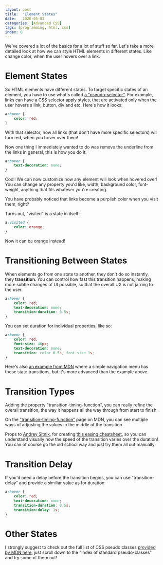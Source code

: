 ```yaml
---
layout: post
title:  "Element States"
date:   2020-05-03
categories: [Advanced CSS]
tags: [programming, html, css]
index: 0
---
```


We've covered a lot of the basics for a lot of stuff so far. Let's take a more detailed look at how we can style HTML elements in different states. Like change color, when the user hovers over a link.

# Element States

So HTML elements have different states. To target specific states of an element, you have to use what's called [a "pseudo-selector"](https://developer.mozilla.org/en-US/docs/Web/CSS/Pseudo-classes). For example, links can have a CSS selector apply styles, that are activated only when the user hovers a link, button, div and etc. Here's how it looks:

```css
a:hover {
    color: red;
}
```

With that selector, now all links (that don't have more specific selectors) will turn red, when you hover over them!

Now one thing I immediately wanted to do was remove the underline from the links in general, this is how you do it:

```css
a:hover {
    text-decoration: none;
}
```

Cool! We can now customize how any element will look when hovered over! You can change any property you'd like, width, background color, font-weight, anything that fits whatever you're creating.

You have probably noticed that links become a purplish color when you visit them, right?

Turns out, "visited" is a state in itself:

```css
a:visited {
    color: orange;
}
```

Now it can be orange instead!

# Transitioning Between States

When elements go from one state to another, they don't do so instantly, they **transition**. You can control how fast this transition happens, making more subtle changes of UI possible, so that the overall UX is not jarring to the user.

```css
a:hover {
    color: red;
    text-decoration: none;
    transition-duration: 0.5s;
}
```

You can set duration for individual properties, like so:

```css
a:hover {
    color: red;
    font-size: 46px;
    text-decoration: none;
    transition: color 0.5s, font-size 1s;
}
```

Here's also [an example from MDN](https://codepen.io/anon/pen/WOEpva) where a simple navigation menu has these state transitions, but it's more advanced than the example above.

# Transition Types

Adding the property "transition-timing-function", you can really refine the overall transition, the way it happens all the way through from start to finish. 

On the ["transition-timing-function"](https://developer.mozilla.org/en-US/docs/Web/CSS/transition-timing-function) page on MDN, you can see multiple ways of adjusting the values in the middle of the transition.

Props to [Andrey Sitnik](https://sitnik.ru/), for creating [this easing cheatsheet](https://easings.net/), so you can understand visually how the speed of the transition varies over the duration! You can of course go the old school way and just try them all out manually.

# Transition Delay

If you'd need a delay before the transition begins, you can use "transition-delay" and provide a similiar value as for duration:

```css
a:hover {
    color: red;
    text-decoration: none;
    transition-duration: 0.5s;
    transition-delay: 1s;
}
```

# Other States

I strongly suggest to check out the full list of CSS pseudo classes [provided by MDN here](https://developer.mozilla.org/en-US/docs/Web/CSS/Pseudo-classes), just scroll down to the "Index of standard pseudo-classes" and try some of them out!

